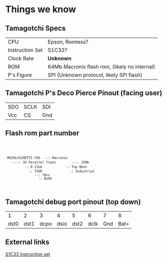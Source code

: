 # Things we know

## Tamagotchi Specs

|                 |                                               |
| --------------- | --------------------------------------------- |
| CPU             | Epson, Romless?                               |
| Instruction Set | S1C33?                                        |
| Clock Rate      | **Unknown**                                   |
| ROM             | 64Mb Macronix flash rom, (likely no internal) |
| P's Figure      | SPI (Unknown protocol, likely SPI flash)      |

## Tamagotchi P's Deco Pierce Pinout (facing user)

|     |      |     |
| --- | ---- | --- |
| SDO | SCLK | SDI |
| Vcc | CS   | Gnd |

## Flash rom part number

<code>

` MX29LV320DTTI-70G`
` --: Macronix`
`   ----: 3V Parallel flash`
`       ---: 32Mb`
`          -: 0.13um`
`           -: Top Boot`
`            -: TSOP`
`             -: Industrial`
`               --: 70ns`
`                 -: RoHS`

</code>

## Tamagotchi debug port pinout (top down)

|      |      |      |      |      |      |     |      |
| ---- | ---- | ---- | ---- | ---- | ---- | --- | ---- |
| 1    | 2    | 3    | 4    | 5    | 6    | 7   | 8    |
| dst0 | dst1 | dcpo | dsio | dst2 | dclk | Gnd | Bat+ |

## External links

[S1C33 Instruction
set](http://www.epsondevice.com/webapp/docs_ic/DownloadServlet?id=ID001580)